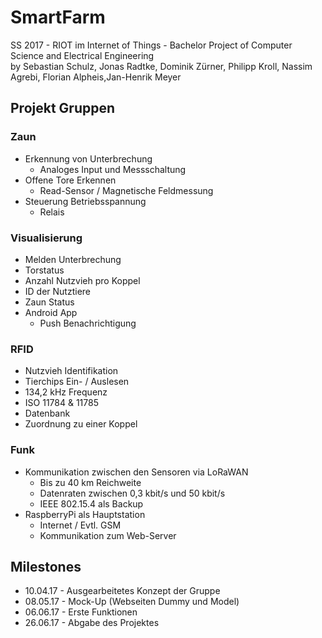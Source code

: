 # SmartFarm
SS 2017 - RIOT im Internet of Things - Bachelor Project of Computer Science and Electrical Engineering   
by Sebastian Schulz, Jonas Radtke, Dominik Zürner, Philipp Kroll, Nassim Agrebi, Florian Alpheis,Jan-Henrik Meyer

## Projekt Gruppen
### Zaun
* Erkennung von Unterbrechung
  * Analoges Input und Messschaltung
* Offene Tore Erkennen
  * Read-Sensor / Magnetische Feldmessung
* Steuerung Betriebsspannung
  * Relais

### Visualisierung
* Melden Unterbrechung
* Torstatus
* Anzahl Nutzvieh pro Koppel
* ID der Nutztiere
* Zaun Status
* Android App
  * Push Benachrichtigung

### RFID
* Nutzvieh Identifikation
* Tierchips Ein- / Auslesen
* 134,2 kHz Frequenz
* ISO 11784 & 11785
* Datenbank
* Zuordnung zu einer Koppel
  
### Funk
* Kommunikation zwischen den Sensoren via LoRaWAN
  * Bis zu 40 km Reichweite
  * Datenraten zwischen 0,3 kbit/s und 50 kbit/s
  * IEEE 802.15.4 als Backup
* RaspberryPi als Hauptstation
  * Internet / Evtl. GSM
  * Kommunikation zum Web-Server
 
 ## Milestones
* 10.04.17 - Ausgearbeitetes Konzept der Gruppe
* 08.05.17 - Mock-Up (Webseiten Dummy und Model)
* 06.06.17 - Erste Funktionen
* 26.06.17 - Abgabe des Projektes

